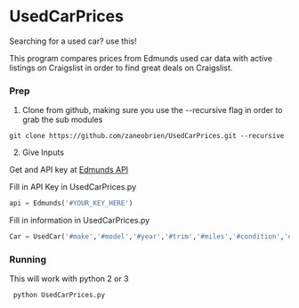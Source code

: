 # UsedCarPrices

Searching for a used car? use this!

This program compares prices from Edmunds used car data with active listings on Craigslist in order to find great deals on Craigslist.

### Prep

1) Clone from github, making sure you use the --recursive flag in order to grab the sub modules

``` git clone https://github.com/zaneobrien/UsedCarPrices.git --recursive ```

2) Give Inputs

Get and API key at [Edmunds API](http://developer.edmunds.com/ "Here")

Fill in API Key in UsedCarPrices.py
```python
api = Edmunds('#YOUR_KEY_HERE')
```

Fill in information in UsedCarPrices.py
```python
Car = UsedCar('#make','#model','#year','#trim','#miles','#condition','#city','#zipcode')
```

### Running

This will work with python 2 or 3

``` python UsedCarPrices.py```
